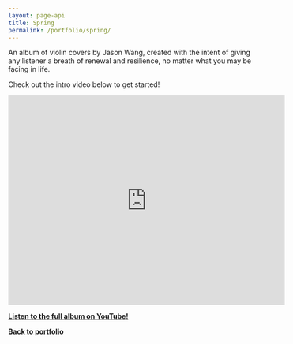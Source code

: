 ```yaml
---
layout: page-api
title: Spring
permalink: /portfolio/spring/
---
```


<!-- ![image](/img/spring-album.jpg){: width="220" }{: style="float: left; margin-right: 1.5em;"}  -->

An album of violin covers by Jason Wang, created with the intent of giving any listener a breath of renewal and resilience, no matter what you may be facing in life. 

Check out the intro video below to get started!

<iframe width="560" height="425" src="https://www.youtube-nocookie.com/embed/videoseries?list=PLVI61ap8zp5RoiBXq9UfPanQr3lSqaHzN&showinfo=1" title="YouTube video player" frameborder="0" allow="accelerometer; autoplay; clipboard-write; encrypted-media; gyroscope; picture-in-picture; web-share" allowfullscreen></iframe>

<p class="cta"><a href="https://www.youtube.com/playlist?list=PLVI61ap8zp5RoiBXq9UfPanQr3lSqaHzN" class="button"><b>Listen to the full album on YouTube!</b></a></p>

<p class="cta"><a href="https://tekne-creative.github.io/tekne/portfolio/#-performing-arts-" class="button"><b>Back to portfolio</b></a></p>